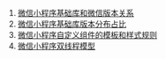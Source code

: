 1. [微信小程序基础库和微信版本关系](https://developers.weixin.qq.com/miniprogram/dev/framework/client-lib/)
2. [微信小程序基础库版本分布占比](https://developers.weixin.qq.com/miniprogram/dev/framework/client-lib/version.html)
3. [微信小程序自定义组件的模板和样式规则](https://developers.weixin.qq.com/miniprogram/dev/framework/custom-component/wxml-wxss.html)
4. [微信小程序双线程模型](https://developers.weixin.qq.com/ebook?action=get_post_info&docid=0000286f908988db00866b85f5640a)